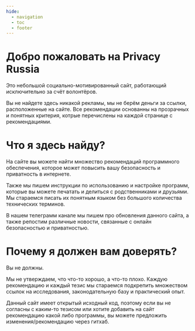 ```yaml
---
hide:
  - navigation
  - toc
  - footer
---
```


# Добро пожаловать на Privacy Russia

Это небольшой социально-мотивированный сайт, работающий исключительно за счёт волонтёров. 

Вы не найдете здесь никакой рекламы, мы не берём деньги за ссылки, расположенные на сайте. Все рекомендации основанны на прозрачных и понятных критерия, котрые перечислены на каждой странице с рекомендациями.

# Что я здесь найду?

На сайте вы можете найти множество рекомендаций программного обеспечения, которое может повысить вашу безопасность и приватность в интернете. 

Также мы пишем инструкции по использованию и настройке программ, которые вы можете печатать и делиться с родственниками и друзьями. Мы стараемся писать их понятным языком без большого количества технических терминов.

В нашем телеграмм канале мы пишем про обновления данного сайта, а также репостим различные новости, связанные с онлайн безопасностью и приватностью.

# Почему я должен вам доверять?

Вы не должны. 

Мы не утверждаем, что что-то хорошо, а что-то плохо. Каждую рекомендацию и каждый тезис мы стараемся подкрепить множеством ссылок на исследования, законодательную базу и практический опыт. 

Данный сайт имеет открытый исходный код, поэтому если вы не согласны с каким-то тезисом или хотите добавить на сайт рекомендацию какой либо программы, вы можете предложить изменения/рекомендацию через гитхаб. 